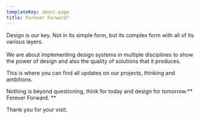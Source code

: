 ```yaml
---
templateKey: about-page
title: Forever Forward?
---
```

Design is our key. Not in its simple form, but its complex form with all of its various layers. \
\
We are about implementing design systems in multiple disciplines to show the power of design and also the quality of solutions that it produces.

This is where you can find all updates on our projects, thinking and ambitions.

Nothing is beyond questioning, think for today and design for tomorrow.** Forever Forward. **

Thank you for your visit.
